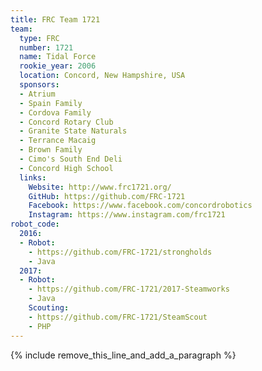 ```yaml
---
title: FRC Team 1721
team:
  type: FRC
  number: 1721
  name: Tidal Force
  rookie_year: 2006
  location: Concord, New Hampshire, USA
  sponsors:
  - Atrium
  - Spain Family
  - Cordova Family
  - Concord Rotary Club
  - Granite State Naturals
  - Terrance Macaig
  - Brown Family
  - Cimo's South End Deli
  - Concord High School
  links:
    Website: http://www.frc1721.org/
    GitHub: https://github.com/FRC-1721
    Facebook: https://www.facebook.com/concordrobotics
    Instagram: https://www.instagram.com/frc1721
robot_code:
  2016:
  - Robot:
    - https://github.com/FRC-1721/strongholds
    - Java
  2017:
  - Robot:
    - https://github.com/FRC-1721/2017-Steamworks
    - Java
    Scouting:
    - https://github.com/FRC-1721/SteamScout
    - PHP
---
```


{% include remove_this_line_and_add_a_paragraph %}
